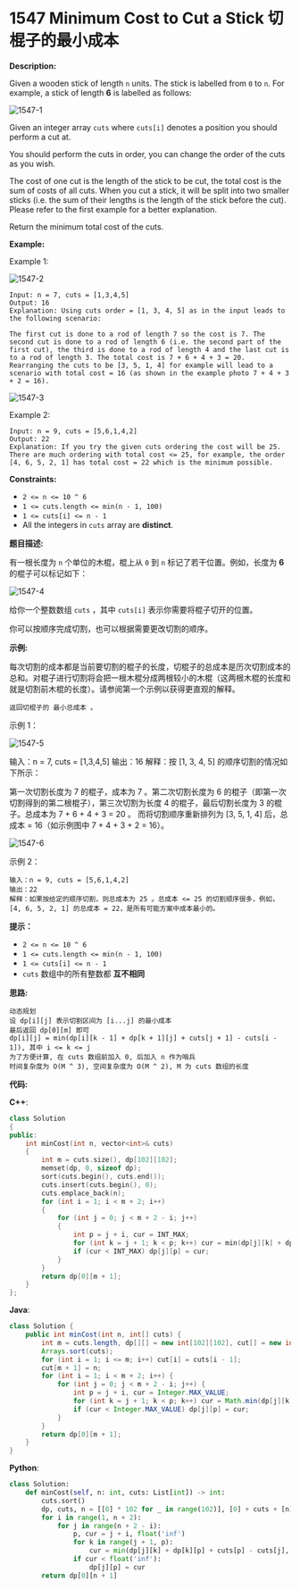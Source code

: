 # 1547 Minimum Cost to Cut a Stick 切棍子的最小成本

__Description:__

Given a wooden stick of length `n` units. The stick is labelled from `0` to `n`. For example, a stick of length __6__ is labelled as follows:

![1547-1](https://assets.leetcode.com/uploads/2020/07/21/statement.jpg)

Given an integer array `cuts` where `cuts[i]` denotes a position you should perform a cut at.

You should perform the cuts in order, you can change the order of the cuts as you wish.

The cost of one cut is the length of the stick to be cut, the total cost is the sum of costs of all cuts. When you cut a stick, it will be split into two smaller sticks (i.e. the sum of their lengths is the length of the stick before the cut). Please refer to the first example for a better explanation.

Return the minimum total cost of the cuts.

__Example:__

Example 1:

![1547-2](https://assets.leetcode.com/uploads/2020/07/23/e1.jpg)

```text
Input: n = 7, cuts = [1,3,4,5]
Output: 16
Explanation: Using cuts order = [1, 3, 4, 5] as in the input leads to the following scenario:

The first cut is done to a rod of length 7 so the cost is 7. The second cut is done to a rod of length 6 (i.e. the second part of the first cut), the third is done to a rod of length 4 and the last cut is to a rod of length 3. The total cost is 7 + 6 + 4 + 3 = 20.
Rearranging the cuts to be [3, 5, 1, 4] for example will lead to a scenario with total cost = 16 (as shown in the example photo 7 + 4 + 3 + 2 = 16).
```

![1547-3](https://assets.leetcode.com/uploads/2020/07/21/e11.jpg)

Example 2:

```text
Input: n = 9, cuts = [5,6,1,4,2]
Output: 22
Explanation: If you try the given cuts ordering the cost will be 25.
There are much ordering with total cost <= 25, for example, the order [4, 6, 5, 2, 1] has total cost = 22 which is the minimum possible.
```

__Constraints:__

- `2 <= n <= 10 ^ 6`
- `1 <= cuts.length <= min(n - 1, 100)`
- `1 <= cuts[i] <= n - 1`
- All the integers in `cuts` array are __distinct__.

__题目描述:__

有一根长度为 `n` 个单位的木棍，棍上从 `0` 到 `n` 标记了若干位置。例如，长度为 __6__ 的棍子可以标记如下：

![1547-4](https://assets.leetcode-cn.com/aliyun-lc-upload/uploads/2020/08/09/statement.jpg)

给你一个整数数组 `cuts` ，其中 `cuts[i]` 表示你需要将棍子切开的位置。

你可以按顺序完成切割，也可以根据需要更改切割的顺序。

__示例:__

每次切割的成本都是当前要切割的棍子的长度，切棍子的总成本是历次切割成本的总和。对棍子进行切割将会把一根木棍分成两根较小的木棍（这两根木棍的长度和就是切割前木棍的长度）。请参阅第一个示例以获得更直观的解释。

```text
返回切棍子的 最小总成本 。
```

示例 1：

![1547-5](https://assets.leetcode-cn.com/aliyun-lc-upload/uploads/2020/08/09/e1.jpg)

输入：n = 7, cuts = [1,3,4,5]
输出：16
解释：按 [1, 3, 4, 5] 的顺序切割的情况如下所示：

第一次切割长度为 7 的棍子，成本为 7 。第二次切割长度为 6 的棍子（即第一次切割得到的第二根棍子），第三次切割为长度 4 的棍子，最后切割长度为 3 的棍子。总成本为 7 + 6 + 4 + 3 = 20 。
而将切割顺序重新排列为 [3, 5, 1, 4] 后，总成本 = 16（如示例图中 7 + 4 + 3 + 2 = 16）。

![1547-6](https://assets.leetcode-cn.com/aliyun-lc-upload/uploads/2020/08/09/e11.jpg)

示例 2：

```text
输入：n = 9, cuts = [5,6,1,4,2]
输出：22
解释：如果按给定的顺序切割，则总成本为 25 。总成本 <= 25 的切割顺序很多，例如，[4, 6, 5, 2, 1] 的总成本 = 22，是所有可能方案中成本最小的。
```

__提示：__

- `2 <= n <= 10 ^ 6`
- `1 <= cuts.length <= min(n - 1, 100)`
- `1 <= cuts[i] <= n - 1`
- `cuts` 数组中的所有整数都 __互不相同__

__思路:__

```text
动态规划
设 dp[i][j] 表示切割区间为 [i...j] 的最小成本
最后返回 dp[0][m] 即可
dp[i][j] = min(dp[i][k - 1] + dp[k + 1][j] + cuts[j + 1] - cuts[i - 1]), 其中 i <= k <= j
为了方便计算, 在 cuts 数组前加入 0, 后加入 n 作为哨兵
时间复杂度为 O(M ^ 3), 空间复杂度为 O(M ^ 2), M 为 cuts 数组的长度
```

__代码:__

__C++__:

```C++
class Solution 
{
public:
    int minCost(int n, vector<int>& cuts) 
    {
        int m = cuts.size(), dp[102][102];
        memset(dp, 0, sizeof dp);
        sort(cuts.begin(), cuts.end());
        cuts.insert(cuts.begin(), 0);
        cuts.emplace_back(n);
        for (int i = 1; i < m + 2; i++) 
        {
            for (int j = 0; j < m + 2 - i; j++) 
            {
                int p = j + i, cur = INT_MAX;
                for (int k = j + 1; k < p; k++) cur = min(dp[j][k] + dp[k][p] + cuts[p] - cuts[j], cur);
                if (cur < INT_MAX) dp[j][p] = cur;
            }
        }
        return dp[0][m + 1];
    }
};
```

__Java__:

```Java
class Solution {
    public int minCost(int n, int[] cuts) {
        int m = cuts.length, dp[][] = new int[102][102], cut[] = new int[m + 2];
        Arrays.sort(cuts);
        for (int i = 1; i <= m; i++) cut[i] = cuts[i - 1];
        cut[m + 1] = n;
        for (int i = 1; i < m + 2; i++) {
            for (int j = 0; j < m + 2 - i; j++) {
                int p = j + i, cur = Integer.MAX_VALUE;
                for (int k = j + 1; k < p; k++) cur = Math.min(dp[j][k] + dp[k][p] + cut[p] - cut[j], cur);
                if (cur < Integer.MAX_VALUE) dp[j][p] = cur;
            }
        }
        return dp[0][m + 1];
    }
}
```

__Python__:

```Python
class Solution:
    def minCost(self, n: int, cuts: List[int]) -> int:
        cuts.sort()
        dp, cuts, n = [[0] * 102 for _ in range(102)], [0] + cuts + [n], len(cuts)
        for i in range(1, n + 2):
            for j in range(n + 2 - i):
                p, cur = j + i, float('inf')
                for k in range(j + 1, p):
                    cur = min(dp[j][k] + dp[k][p] + cuts[p] - cuts[j], cur)
                if cur < float('inf'):
                    dp[j][p] = cur
        return dp[0][n + 1]
```
